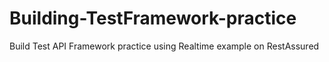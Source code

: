 # Building-TestFramework-practice
Build Test API Framework practice using Realtime example on RestAssured
